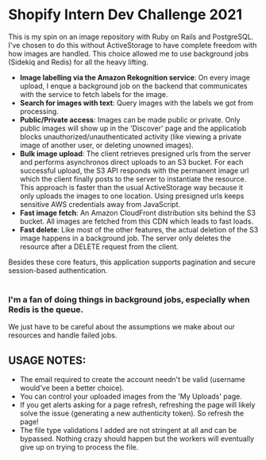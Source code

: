 # Shopify Intern Dev Challenge 2021

This is my spin on an image repository with Ruby on Rails and PostgreSQL. I've chosen to do this without ActiveStorage to have complete freedom with how images are handled. This choice allowed me to use background jobs (Sidekiq and Redis) for all the heavy lifting.

- **Image labelling via the Amazon Rekognition service**: On every image upload, I enque a background job on the backend that communicates with the service to fetch labels for the image.
- **Search for images with text**: Query images with the labels we got from processing.
- **Public/Private access**: Images can be made public or private. Only public images will show up in the 'Discover' page and the applicatiob blocks unauthorized/unauthenticated activity (like viewing a private image of another user, or deleting unowned images).
- **Bulk image upload**: The client retrieves presigned urls from the server and performs asynchronos direct uploads to an S3 bucket. For each successful upload, the S3 API responds with the permanent image url which the client finally posts to the server to instantiate the resource. This approach is faster than the usual ActiveStorage way because it only uploads the images to one location. Using presigned urls keeps sensitive AWS credentials away from JavaScript.
- **Fast image fetch**: An Amazon CloudFront distribution sits behind the S3 bucket. All images are fetched from this CDN which leads to fast loads.
- **Fast delete**: Like most of the other features, the actual deletion of the S3 image happens in a background job. The server only deletes the resource after a DELETE request from the client.

Besides these core featurs, this application supports pagination and secure session-based authentication.
</br>
</br>

### I'm a fan of doing things in background jobs, especially when Redis is the queue.
We just have to be careful about the assumptions we make about our resources and handle failed jobs.

## USAGE NOTES:

* The email required to create the account needn't be valid (username would've been a better choice).
* You can control your uploaded images from the 'My Uploads' page.
* If you get alerts asking for a page refresh, refreshing the page will likely solve the issue (generating a new authenticity token). So refresh the page!
* The file type validations I added are not stringent at all and can be bypassed. Nothing crazy should happen but the workers will eventually give up on trying to process the file.
